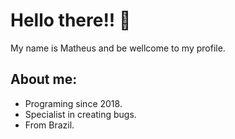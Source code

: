 <h1>Hello there!! 👋</h1>
My name is Matheus and be wellcome to my profile.

## About me:
- Programing since 2018.
- Specialist in creating bugs.
- From Brazil.

<!--
**M4THEWS2/M4THEWS2** is a ✨ _special_ ✨ repository because its `README.md` (this file) appears on your GitHub profile.

Here are some ideas to get you started:

- 🔭 I’m currently working on ...
- 🌱 I’m currently learning ...
- 👯 I’m looking to collaborate on ...
- 🤔 I’m looking for help with ...
- 💬 Ask me about ...
- 📫 How to reach me: ...
- 😄 Pronouns: ...
- ⚡ Fun fact: ...
-->

